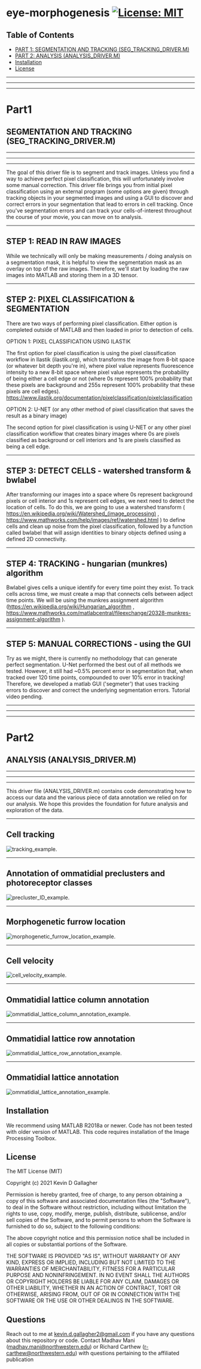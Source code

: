# eye-morphogenesis [![License: MIT](https://img.shields.io/badge/License-MIT-yellow.svg)](https://opensource.org/licenses/MIT)

## Table of Contents
- [PART 1: SEGMENTATION AND TRACKING (SEG_TRACKING_DRIVER.M)](#Part1)
- [PART 2: ANALYSIS (ANALYSIS_DRIVER.M)](#Part2)
- [Installation](#installation)
- [License](#license)

--------------------------------------------------------------------------
--------------------------------------------------------------------------
--------------------------------------------------------------------------
# Part1
## SEGMENTATION AND TRACKING (SEG_TRACKING_DRIVER.M)
--------------------------------------------------------------------------
--------------------------------------------------------------------------
--------------------------------------------------------------------------

The goal of this driver file is to segment and track images. Unless you
find a way to achieve perfect pixel classification, this will
unfortunately involve some manual correction. This driver file brings you
from initial pixel classification using an external program (some options
are given) through tracking objects in your segmented images and using a
GUI to discover and correct errors in your segmentation that lead to
errors in cell tracking. Once you've segmentation errors and can track
your cells-of-interest throughout the course of your movie, you can move
on to analysis.

--------------------------------------------------------------------------
STEP 1: READ IN RAW IMAGES
--------------------------------------------------------------------------

While we technically will only be making measurements / doing analysis on
a segmentation mask, it is helpful to view the segmentation mask as an
overlay on top of the raw images. Therefore, we'll start by loading the
raw images into MATLAB and storing them in a 3D tensor.

--------------------------------------------------------------------------
STEP 2: PIXEL CLASSIFICATION & SEGMENTATION
--------------------------------------------------------------------------

There are two ways of performing pixel classification. Either option is
completed outside of MATLAB and then loaded in prior to detection of
cells.

OPTION 1: PIXEL CLASSIFICATION USING ILASTIK

The first option for pixel classification is using the pixel
classification workflow in Ilastik (ilastik.org), which transforms the
image from 8-bit space (or whatever bit depth you're in), where pixel
value represents fluorescence intensity to a new 8-bit space where pixel
value represents the probability of being either a cell edge or not
(where 0s represent 100% probability that these pixels are background and
255s represent 100% probability that these pixels are cell edges).
https://www.ilastik.org/documentation/pixelclassification/pixelclassification


OPTION 2: U-NET (or any other method of pixel classification that saves
the result as a binary image)

The second option for pixel classification is using U-NET or any other
pixel classification workflow that creates binary images where 0s
are pixels classified as background or cell interiors and 1s are pixels
classified as being a cell edge.

--------------------------------------------------------------------------
STEP 3: DETECT CELLS - watershed transform & bwlabel
--------------------------------------------------------------------------

After transforming our images into a space where 0s represent background
pixels or cell interior and 1s represent cell edges, we next need to
detect the location of cells. To do this, we are going to use a watershed
transform ( https://en.wikipedia.org/wiki/Watershed_(image_processing) , 
https://www.mathworks.com/help/images/ref/watershed.html ) to define
cells and clean up noise from the pixel classification, followed by a
function called bwlabel that will assign identities to binary objects
defined using a defined 2D connectivity.

--------------------------------------------------------------------------
STEP 4: TRACKING - hungarian (munkres) algorithm
--------------------------------------------------------------------------

Bwlabel gives cells a unique identify for every time point they exist. To
track cells across time, we must create a map that connects cells between
adject time points. We will be using the munkres assignment algorithm
(https://en.wikipedia.org/wiki/Hungarian_algorithm , 
https://www.mathworks.com/matlabcentral/fileexchange/20328-munkres-assignment-algorithm ). 

--------------------------------------------------------------------------
STEP 5: MANUAL CORRECTIONS - using the GUI
--------------------------------------------------------------------------

Try as we might, there is currently no methodology that can generate
perfect segmentation. U-Net performed the best out of all methods we
tested. However, it still had ~0.5% percent error in segmentation that,
when tracked over 120 time points, compounded to over 10% error in
tracking! Therefore, we developed a matlab GUI ('segmeter') that uses
tracking errors to discover and correct the underlying segmentation
errors. Tutorial video pending.

--------------------------------------------------------------------------
--------------------------------------------------------------------------
--------------------------------------------------------------------------
# Part2
## ANALYSIS (ANALYSIS_DRIVER.M)
--------------------------------------------------------------------------
--------------------------------------------------------------------------
--------------------------------------------------------------------------

This driver file (ANALYSIS_DRIVER.m) contains code demonstrating how to 
access our data and the various piece of data annotation we relied on
for our analysis. We hope this provides the foundation for future analysis
and exploration of the data.

--------------------------------------------------------------------------
Cell tracking
--------------------------------------------------------------------------

![tracking_example](assets/gitub_media/tracking.gif).

--------------------------------------------------------------------------
Annotation of ommatidial preclusters and photoreceptor classes
--------------------------------------------------------------------------

![precluster_ID_example](assets/gitub_media/preclusters.gif).

--------------------------------------------------------------------------
Morphogenetic furrow location
--------------------------------------------------------------------------

![morphogenetic_furrow_location_example](assets/gitub_media/MF.gif).

--------------------------------------------------------------------------
Cell velocity
--------------------------------------------------------------------------

![cell_velocity_example](assets/gitub_media/velocity.gif).

--------------------------------------------------------------------------
Ommatidial lattice column annotation
--------------------------------------------------------------------------

![ommatidial_lattice_column_annotation_example](assets/gitub_media/columns.gif).

--------------------------------------------------------------------------
Ommatidial lattice row annotation
--------------------------------------------------------------------------

![ommatidial_lattice_row_annotation_example](assets/gitub_media/rows.gif).

--------------------------------------------------------------------------
Ommatidial lattice annotation
--------------------------------------------------------------------------

![ommatidial_lattice_annotation_example](assets/gitub_media/lattice.gif).


## Installation
We recommend using MATLAB R2018a or newer. Code has not been tested with older version of MATLAB. This code requires installation of the Image Processing Toolbox.

## License
The MIT License (MIT)

Copyright (c) 2021 Kevin D Gallagher

Permission is hereby granted, free of charge, to any person obtaining a copy of this software and associated documentation files (the "Software"), to deal in the Software without restriction, including without limitation the rights to use, copy, modify, merge, publish, distribute, sublicense, and/or sell copies of the Software, and to permit persons to whom the Software is furnished to do so, subject to the following conditions:

The above copyright notice and this permission notice shall be included in all copies or substantial portions of the Software.

THE SOFTWARE IS PROVIDED "AS IS", WITHOUT WARRANTY OF ANY KIND, EXPRESS OR IMPLIED, INCLUDING BUT NOT LIMITED TO THE WARRANTIES OF MERCHANTABILITY, FITNESS FOR A PARTICULAR PURPOSE AND NONINFRINGEMENT. IN NO EVENT SHALL THE AUTHORS OR COPYRIGHT HOLDERS BE LIABLE FOR ANY CLAIM, DAMAGES OR OTHER LIABILITY, WHETHER IN AN ACTION OF CONTRACT, TORT OR OTHERWISE, ARISING FROM, OUT OF OR IN CONNECTION WITH THE SOFTWARE OR THE USE OR OTHER DEALINGS IN THE SOFTWARE.

## Questions
Reach out to me at kevin.d.gallagher2@gmail.com if you have any questions about this repository or code.
Contact Madhav Mani (madhav.mani@northwestern.edu) or Richard Carthew (r-carthew@northwestern.edu) with questions pertaining to the affiliated publication
